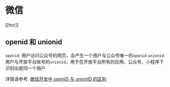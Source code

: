 # 微信

[[toc]]

## openid 和 unionid

`openid`: 用户访问公众号的网页，会产生一个用户与公众号唯一的`openid`
`unionid`: 用户与开放平台账号的`unionid`，用于在开放平台所有的应用、公众号、小程序下识别出是同一个用户

详情请参考: [微信开发中 openID 与 unionID 的区别](https://juejin.im/post/5c7c6cec51882577f37076d6)

